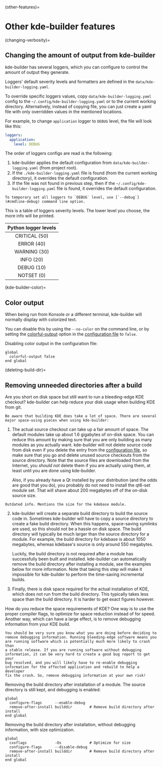 (other-features)=
# Other kde-builder features

(changing-verbosity)=
## Changing the amount of output from kde-builder

kde-builder has several loggers, which you can configure to control the amount of output they generate.

Loggers' default severity levels and formatters are defined in the `data/kde-builder-logging.yaml`.

To override specific loggers values, copy `data/kde-builder-logging.yaml` config to the `~/.config/kde-builder-logging.yaml`
or to the current working directory. Alternatively, instead of copying file, you can just create a yaml file with only overridden values
in the mentioned locations.

For example, to change `application` logger to `DEBUG` level, the file will look like this:
```yaml
loggers:
  application:
    level: DEBUG
```

The order of loggers configs are read is the following:  
1. kde-builder applies the default configuration from `data/kde-builder-logging.yaml` (from project root).  
2. If the `./kde-builder-logging.yaml` file is found (from the current working directory), it overrides the default configuration.  
3. If the file was not found in previous step, then if the `~/.config/kde-builder-logging.yaml` file is found, it overrides the default configuration.

```{note}
To temporary set all loggers to `DEBUG` level, use [`--debug`](#cmdline-debug) command line option.
```

This is a table of loggers severity levels. The lower level you choose, the more info will be printed.

| Python logger levels |
|:--------------------:|
|    CRITICAL (50)     |
|      ERROR (40)      |
|     WARNING (30)     |
|      INFO (20)       |
|      DEBUG (10)      |
|      NOTSET (0)      |

(kde-builder-color)=
## Color output

When being run from Konsole or a different terminal, kde-builder will
normally display with colorized text.

You can disable this by using the `--no-color` on the command line, or
by setting the [colorful-output](#conf-colorful-output) option in the
[configuration file](../getting-started/configure-data) to `false`.

Disabling color output in the configuration file:

```text
global
  colorful-output false
end global
```

(deleting-build-dir)=
## Removing unneeded directories after a build

Are you short on disk space but still want to run a bleeding-edge KDE
checkout? kde-builder can help reduce your disk usage when building KDE
from git.

```{note}
Be aware that building KDE does take a lot of space. There are several
major space-using pieces when using kde-builder:
```

1.  The actual source checkout can take up a fair amount of space. The
    default modules take up about 1.6 gigabytes of on-disk space. You
    can reduce this amount by making sure that you are only building as
    many modules as you actually want. kde-builder will not delete
    source code from disk even if you delete the entry from the
    [configuration file](../getting-started/configure-data), so make sure that you go and
    delete unused source checkouts from the source directory. Note that
    the source files are downloaded from the Internet, you *should not*
    delete them if you are actually using them, at least until you are
    done using kde-builder.

    Also, if you already have a Qt installed by your distribution (and
    the odds are good that you do), you probably do not need to install
    the qt6-set module set. That will shave about 200 megabytes off of the
    on-disk source size.

```{note}
Outdated info. Mentions the size for the kdebase module.
```

2.  kde-builder will create a separate build directory to build the
    source code in. Sometimes kde-builder will have to copy a source
    directory to create a fake build directory. When this happens,
    space-saving symlinks are used, so this should not be a hassle on
    disk space. The build directory will typically be much larger than
    the source directory for a module. For example, the build directory
    for kdebase is about 1050 megabytes, whereas kdebase's source is
    only around 550 megabytes.

    Luckily, the build directory is not required after a module has
    successfully been built and installed. kde-builder can
    automatically remove the build directory after installing a module,
    see the examples below for more information. Note that taking this
    step will make it impossible for kde-builder to perform the
    time-saving incremental builds.

3.  Finally, there is disk space required for the actual installation of
    KDE, which does not run from the build directory. This typically
    takes less space than the build directory. It is harder to get exact
    figures however.

How do you reduce the space requirements of KDE? One way is to use the
proper compiler flags, to optimize for space reduction instead of for
speed. Another way, which can have a large effect, is to remove
debugging information from your KDE build.

```{warning}
You should be very sure you know what you are doing before deciding to
remove debugging information. Running bleeding-edge software means you
are running software which is potentially much more likely to crash than
a stable release. If you are running software without debugging
information, it can be very hard to create a good bug report to get your
bug resolved, and you will likely have to re-enable debugging
information for the affected application and rebuild to help a developer
fix the crash. So, remove debugging information at your own risk!
```

Removing the build directory after installation of a module. The source
directory is still kept, and debugging is enabled:

```text
global
  configure-flags      --enable-debug
  remove-after-install builddir        # Remove build directory after install
end global
```

Removing the build directory after installation, without debugging
information, with size optimization.

```text
global
  cxxflags             -Os             # Optimize for size
  configure-flags      --disable-debug
  remove-after-install builddir        # Remove build directory after install
end global
```
